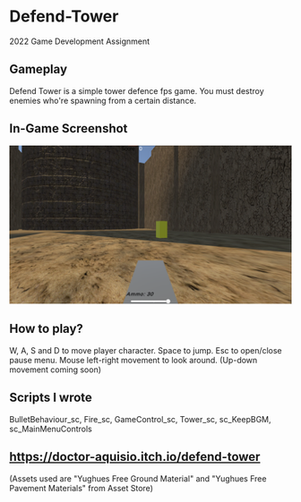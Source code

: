 # Defend-Tower
2022 Game Development Assignment

## Gameplay
Defend Tower is a simple tower defence fps game. You must destroy enemies who're spawning from a certain distance.

## In-Game Screenshot
![](ingamepicture.png)

## How to play?
W, A, S and D to move player character.
Space to jump.
Esc to open/close pause menu.
Mouse left-right movement to look around. (Up-down movement coming soon)

## Scripts I wrote 
BulletBehaviour_sc,
Fire_sc,
GameControl_sc,
Tower_sc,
sc_KeepBGM,
sc_MainMenuControls


## https://doctor-aquisio.itch.io/defend-tower

(Assets used are "Yughues Free Ground Material" and "Yughues Free Pavement Materials" from Asset Store)
